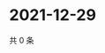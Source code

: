 # 2021-12-29

共 0 条

<!-- BEGIN WEIBO -->
<!-- 最后更新时间 Wed Dec 29 2021 11:09:21 GMT+0800 (China Standard Time) -->

<!-- END WEIBO -->
